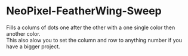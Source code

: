 # NeoPixel-FeatherWing-Sweep
Fills a colums of dots one after the other with a one single color then another color.
<br>
This also alow you to set the column and row to anything number if you have a bigger project.
